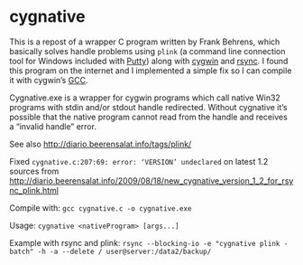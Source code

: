 # cygnative

This is a repost of a wrapper C program written by Frank Behrens, which basically solves handle problems using `plink` (a command line connection tool for Windows included with [Putty](https://www.putty.org/)) along with [cygwin](https://www.cygwin.com/) and [rsync](https://linux.die.net/man/1/rsync). I found this program on the internet and I implemented a simple fix so I can compile it with cygwin’s [GCC](https://github.com/davidecolombo/cygnative).

Cygnative.exe is a wrapper for cygwin programs which call native Win32 programs with stdin and/or stdout handle redirected. Without cygnative it’s possible that the native program cannot read from the handle and receives a “invalid handle” error.

See also http://diario.beerensalat.info/tags/plink/

Fixed ```cygnative.c:207:69: error: ‘VERSION’ undeclared``` on latest 1.2 sources from http://diario.beerensalat.info/2009/08/18/new_cygnative_version_1_2_for_rsync_plink.html

Compile with: ```gcc cygnative.c -o cygnative.exe```

Usage: ```cygnative <nativeProgram> [args...]```

Example with rsync and plink: ```rsync --blocking-io -e "cygnative plink -batch" -h -a --delete / user@server:/data2/backup/```
